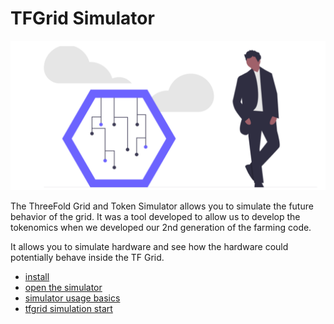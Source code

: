 # TFGrid Simulator

![](img/simulator_intro.png)

The ThreeFold Grid and Token Simulator allows you to simulate the future behavior of the grid.
It was a tool developed to allow us to develop the tokenomics when we developed our 2nd generation of the farming code.

It allows you to simulate hardware and see how the hardware could potentially behave inside the TF Grid.

- [install](simulator_install.md)
- [open the simulator](simulator_open.md)
- [simulator usage basics](simulator_usage_basics.md)
- [tfgrid simulation start](simulator_tfgrid_start.md)   

